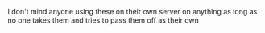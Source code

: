 I don't mind anyone using these on their own server on anything as long as no one takes them and tries to pass them off as their own
